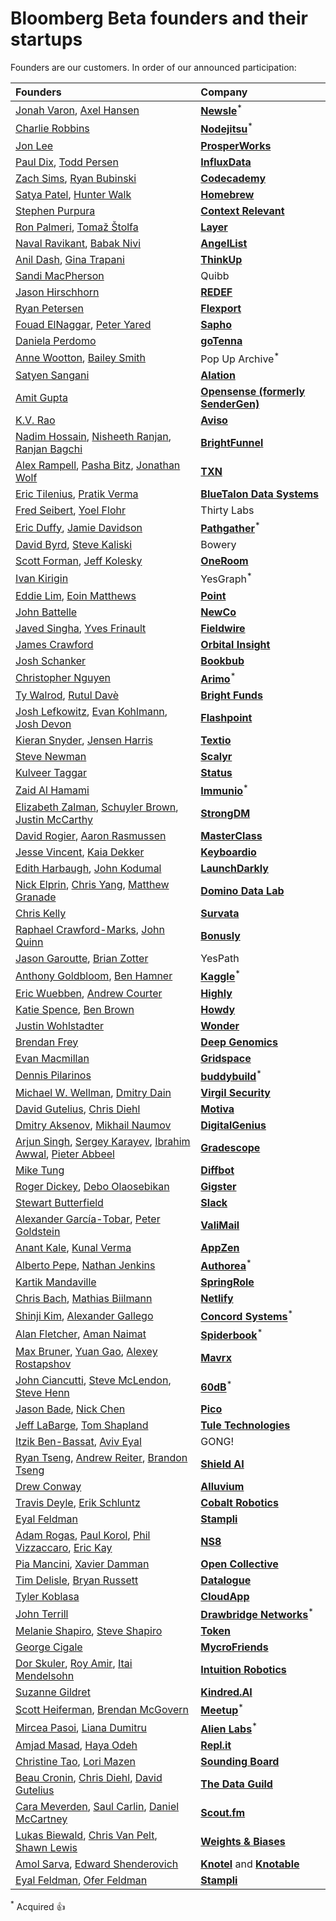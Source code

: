 Bloomberg Beta founders and their startups
========

Founders are our customers. In order of our announced participation:


|Founders | Company |
|:--------|:----------|
| [Jonah Varon](https://www.linkedin.com/in/jonahvaron), [Axel Hansen](https://www.linkedin.com/pub/axel-hansen/25/aa/7ab)  | **[Newsle](https://newsle.com/)**<sup>*</sup> |
| [Charlie Robbins](https://twitter.com/indexzero) | **[Nodejitsu](https://www.nodejitsu.com/)**<sup>*</sup> |
| [Jon Lee](https://www.linkedin.com/in/jonlee168) | **[ProsperWorks](https://www.prosperworks.com/)** |
| [Paul Dix](https://twitter.com/pauldix), [Todd Persen](https://www.linkedin.com/in/toddpersen) | **[InfluxData](http://influxdata.com/)** |
| [Zach Sims](https://twitter.com/zsims), [Ryan Bubinski](https://www.linkedin.com/in/ryanbubinski) | **[Codecademy](http://www.codecademy.com/)** | 
| [Satya Patel](https://twitter.com/satyap), [Hunter Walk](https://twitter.com/hunterwalk) | **[Homebrew](http://homebrew.co/)** | 
| [Stephen Purpura](https://www.linkedin.com/in/spurpura) | **[Context Relevant](http://www.contextrelevant.com/)** |
| [Ron Palmeri](https://twitter.com/RonP), [Tomaž Štolfa](https://twitter.com/tomazstolfa) | **[Layer](https://layer.com/)** | 
| [Naval Ravikant](https://twitter.com/naval), [Babak Nivi](https://www.linkedin.com/in/bnivi) | **[AngelList](https://angel.co/)**| 
| [Anil Dash](http://dashes.com/anil/), [Gina Trapani](https://twitter.com/ginatrapani) | **[ThinkUp](https://www.thinkup.com/)** | 
| [Sandi MacPherson](http://quibb.com/sandimacpherson) | Quibb | 
| [Jason Hirschhorn](https://twitter.com/JasonHirschhorn) | **[REDEF](http://www.mediaredefined.com/)** | 
| [Ryan Petersen](https://twitter.com/typesfast) | **[Flexport](https://www.flexport.com/)** | 
| [Fouad ElNaggar](https://twitter.com/ThufirHawat), [Peter Yared](https://twitter.com/peteryared) | **[Sapho](http://www.sapho.com/)** | 
| [Daniela Perdomo](https://twitter.com/danielaperdomo) | **[goTenna](http://gotenna.com/)** |
| [Anne Wootton](https://twitter.com/annewootton), [Bailey Smith](https://www.linkedin.com/in/baileyrsmith) | Pop Up Archive<sup>*</sup>|
| [Satyen Sangani](https://www.linkedin.com/in/ssangani) | **[Alation](http://alation.com/)** |
| [Amit Gupta](https://www.linkedin.com/in/amitngupta) | **[Opensense (formerly SenderGen)](https://www.opensense.com/)** |
| [K.V. Rao](https://www.linkedin.com/pub/k-v-rao/0/48/517) | **[Aviso](http://www.aviso.com/)** |
| [Nadim Hossain](https://www.linkedin.com/in/nadimhossain), [Nisheeth Ranjan](https://www.linkedin.com/in/nranjan), [Ranjan Bagchi](https://www.linkedin.com/in/rbagchi) | **[BrightFunnel](http://www.brightfunnel.com/)** |
| [Alex Rampell](https://twitter.com/arampell), [Pasha Bitz](https://twitter.com/pashabitz), [Jonathan Wolf](https://www.linkedin.com/in/jwolf) | **[TXN](http://txn.com/)** |
| [Eric Tilenius](https://www.linkedin.com/in/tilenius), [Pratik Verma](https://www.linkedin.com/in/pratikrverma) | **[BlueTalon Data Systems](http://bluetalon.com/)** |
| [Fred Seibert](https://twitter.com/fredseibert), [Yoel Flohr](https://uk.linkedin.com/in/flohr) | Thirty Labs |
| [Eric Duffy](https://www.linkedin.com/pub/eric-duffy/29/326/101), [Jamie Davidson](https://www.linkedin.com/pub/jamie-davidson/32/451/85a) | **[Pathgather](http://www.pathgather.com/)**<sup>*</sup> |
| [David Byrd](https://www.linkedin.com/in/davidmbyrd), [Steve Kaliski](https://www.linkedin.com/pub/steve-kaliski/10/a77/79) | Bowery |
| [Scott Forman](https://www.linkedin.com/in/scottforman), [Jeff Kolesky](https://www.linkedin.com/in/jeffkolesky) | **[OneRoom](http://www.joinoneroom.com/)** |
| [Ivan Kirigin](https://www.linkedin.com/in/kirigin) | YesGraph<sup>*</sup> |
| [Eddie Lim](https://www.linkedin.com/in/eddiedotlim), [Eoin Matthews](https://www.linkedin.com/pub/eoin-matthews/0/517/287) | **[Point](https://point.com/)** |
| [John Battelle](https://twitter.com/johnbattelle) | **[NewCo](http://newco.co/)** |
| [Javed Singha](https://www.linkedin.com/pub/javed-singha/5/826/1a7), [Yves Frinault](https://www.linkedin.com/in/yvesfrinault) | **[Fieldwire](http://www.fieldwire.com/)** |
| [James Crawford](https://www.linkedin.com/in/jmcrawfordjr) | **[Orbital Insight](http://orbitalinsight.com/)** |
| [Josh Schanker](https://www.linkedin.com/in/joshschanker) | **[Bookbub](https://www.bookbub.com/home/)** |
| [Christopher Nguyen](https://twitter.com/pentagoniac) | **[Arimo](http://arimo.com/)**<sup>*</sup>|
| [Ty Walrod](https://twitter.com/tywalrod), [Rutul Davè](https://twitter.com/letsfixtheworld) | **[Bright Funds](https://www.brightfunds.org/)** |
| [Josh Lefkowitz](http://www.flashpoint-intel.com/about-us/leadership/), [Evan Kohlmann](https://twitter.com/IntelTweet), [Josh Devon](http://www.flashpoint-intel.com/about-us/leadership/) | **[Flashpoint](http://www.flashpoint-intel.com/)** |
| [Kieran Snyder](https://twitter.com/kieransnyder), [Jensen Harris](https://www.linkedin.com/in/jensenharris) |  **[Textio](https://textio.com/)** |
| [Steve Newman](https://www.linkedin.com/pub/steve-newman/31/a35/1a2) | **[Scalyr](https://www.scalyr.com/)** |
| [Kulveer Taggar](https://twitter.com/kul) | **[Status](http://trystatus.com/)** |
| [Zaid Al Hamami](https://www.linkedin.com/pub/zaid-al-hamami/2/83/211) | **[Immunio](http://immun.io/)**<sup>*</sup> |
| [Elizabeth Zalman](https://www.linkedin.com/in/elizabethzalman), [Schuyler Brown](https://www.linkedin.com/in/brownschuyler), [Justin McCarthy](https://www.linkedin.com/in/justinmccarthy) | **[StrongDM](http://www.strongdm.com/)** |
| [David Rogier](https://www.linkedin.com/in/drogier), [Aaron Rasmussen](http://aaronrasmussen.com/) | **[MasterClass](http://masterclass.com/)** | 
| [Jesse Vincent](https://twitter.com/obra), [Kaia Dekker](https://twitter.com/quince) | **[Keyboardio](http://keyboard.io/)** |
| [Edith Harbaugh](https://www.linkedin.com/in/edithharbaugh), [John Kodumal](https://www.linkedin.com/in/jkodumal) | **[LaunchDarkly](http://launchdarkly.com/)** |
| [Nick Elprin](https://www.linkedin.com/pub/nick-elprin/38/a0/b3), [Chris Yang](https://www.linkedin.com/pub/christopher-yang/58/9a6/a62), [Matthew Granade](https://www.linkedin.com/pub/matthew-granade/0/188/837) | **[Domino Data Lab](https://www.dominodatalab.com/)** |
| [Chris Kelly](https://www.linkedin.com/in/christopherkelly) | **[Survata](https://www.survata.com/)** |
| [Raphael Crawford-Marks](https://twitter.com/raphaelcm), [John Quinn](https://www.linkedin.com/in/johndquinn) | **[Bonusly](https://bonus.ly/)** |
| [Jason Garoutte](https://www.linkedin.com/in/garoutte), [Brian Zotter](https://www.linkedin.com/in/zotterb) | YesPath |
| [Anthony Goldbloom](https://www.linkedin.com/in/anthonygoldbloom), [Ben Hamner](https://www.kaggle.com/benhamner) | **[Kaggle](https://www.kaggle.com/)**<sup>*</sup> |
| [Eric Wuebben](https://twitter.com/wuebben), [Andrew Courter](https://twitter.com/covrter) | **[Highly](https://www.highly.co)** |
| [Katie Spence](https://twitter.com/spenceke), [Ben Brown](https://twitter.com/benbrown) | **[Howdy](http://howdy.ai/)** |
| [Justin Wohlstadter](https://twitter.com/justpw)| **[Wonder](https://askwonder.com/)** |
| [Brendan Frey](https://en.wikipedia.org/wiki/Brendan_Frey)| **[Deep Genomics](http://www.deepgenomics.com/)** |
| [Evan Macmillan](https://twitter.com/djmrevan) | **[Gridspace](https://www.gridspace.com)** |
| [Dennis Pilarinos](https://twitter.com/dennispilarinos) | **[buddybuild](https://www.buddybuild.com/)**<sup>*</sup>|
| [Michael W. Wellman](https://www.linkedin.com/in/mwellman), [Dmitry Dain](https://www.linkedin.com/in/dmitrydain)| **[Virgil Security](http://www.virgilsecurity.com/)** |
| [David Gutelius](https://twitter.com/gutelius), [Chris Diehl](https://twitter.com/chrisdiehl) | **[Motiva](https://www.motiva.ai/)** |
| [Dmitry Aksenov](https://uk.linkedin.com/in/dmitryaksenov), [Mikhail Naumov](https://www.linkedin.com/in/mikhailnaumov)| **[DigitalGenius](http://www.digitalgenius.com/)** |
| [Arjun Singh](https://www.linkedin.com/in/arjun-singh-629216105), [Sergey Karayev](https://www.linkedin.com/in/sergeykarayev), [Ibrahim Awwal](https://www.linkedin.com/in/ibrahim-awwal-28b43a3a), [Pieter Abbeel](https://www.linkedin.com/in/pieter-abbeel-34a10a3)| **[Gradescope](https://gradescope.com/)** |
| [Mike Tung](https://www.linkedin.com/in/miketung) | **[Diffbot](http://www.diffbot.com/)** |
| [Roger Dickey](https://www.linkedin.com/in/rogerdickey), [Debo Olaosebikan](https://www.linkedin.com/in/dolaoseb) | **[Gigster](https://gigster.com/)** |
| [Stewart Butterfield](https://twitter.com/stewart) | **[Slack](https://slack.com/)** |
| [Alexander García-Tobar](https://www.linkedin.com/in/alexgarciatobar), [Peter Goldstein](https://www.linkedin.com/in/petergoldstein) | **[ValiMail](http://www.valimail.com/)** |
| [Anant Kale](https://www.linkedin.com/in/anantkale), [Kunal Verma](https://www.linkedin.com/in/kunalv) | **[AppZen](http://www.appzen.com/)** |
| [Alberto Pepe](https://www.linkedin.com/in/albertopepe), [Nathan Jenkins](https://twitter.com/nathanjenkins12) | **[Authorea](https://www.authorea.com)**<sup>*</sup>|
| [Kartik Mandaville](https://www.linkedin.com/in/kar2905)  | **[SpringRole](https://springrole.com)** |
| [Chris Bach](https://twitter.com/chr_bach), [Mathias Biilmann](http://mathias-biilmann.net/about) | **[Netlify](https://www.netlify.com/)** |
| [Shinji Kim](https://www.linkedin.com/in/shinjikim), [Alexander Gallego](https://www.linkedin.com/in/alexandergallego)  | **[Concord Systems](http://concord.io/)**<sup>*</sup> |
| [Alan Fletcher](https://www.linkedin.com/in/alan-fletcher-6161241), [Aman Naimat](https://www.linkedin.com/in/amannaimat)  | **[Spiderbook](http://spiderbook.com/)**<sup>*</sup> |
| [Max Bruner](https://www.linkedin.com/in/maxbruner), [Yuan Gao](https://www.linkedin.com/in/yuan-gao-30027060), [Alexey Rostapshov](https://www.linkedin.com/in/arostaps)  | **[Mavrx](https://www.mavrx.co/)**
| [John Ciancutti](https://twitter.com/johnciancutti), [Steve McLendon](https://twitter.com/stevemclendon), [Steve Henn](https://twitter.com/HennsEggs) | **[60dB](https://60db.co/)**<sup>*</sup> |
| [Jason Bade](https://www.linkedin.com/in/jasonbade), [Nick Chen](https://www.linkedin.com/in/nicholasychen)  | **[Pico](https://hellopico.io/)** |
| [Jeff LaBarge](https://www.linkedin.com/in/jefflabarge), [Tom Shapland](https://www.linkedin.com/in/tom-shapland-b4494212)  | **[Tule Technologies](https://www.tuletechnologies.com/)** |
| [Itzik Ben-Bassat](https://twitter.com/ibenbassat), [Aviv Eyal](https://twitter.com/avive)  | GONG!|
| [Ryan Tseng](https://www.linkedin.com/in/ryantseng), [Andrew Reiter](https://www.linkedin.com/in/andrewreiter), [Brandon Tseng](https://www.linkedin.com/in/brandontseng)  | **[Shield AI](http://shield.ai/)**
| [Drew Conway](https://www.linkedin.com/in/drew-conway-13b5b013) | **[Alluvium](http://www.alluvium.io)**
| [Travis Deyle](http://www.travisdeyle.com/), [Erik Schluntz](http://www.erikschluntz.com/portfolio/)| **[Cobalt Robotics](http://www.cobaltrobotics.com/)**
| [Eyal Feldman](https://www.linkedin.com/in/feldmaneyal) | **[Stampli](https://www.stampli.com)**
| [Adam Rogas](https://www.linkedin.com/in/adamrogas/), [Paul Korol](https://www.linkedin.com/in/paulkorol/), [Phil Vizzaccaro](https://www.linkedin.com/in/phil-vizzaccaro-5694b28/), [Eric Kay](https://www.linkedin.com/in/erickaylaw/)| **[NS8](https://www.ns8.com/)** |
| [Pia Mancini](https://twitter.com/piamancini), [Xavier Damman](https://twitter.com/xdamman) | **[Open Collective](https://opencollective.com/)** |
| [Tim Delisle](https://www.linkedin.com/in/tim-delisle-61357263/), [Bryan Russett](https://www.linkedin.com/in/bryanrussett/) | **[Datalogue](https://www.datalogue.io/)** |
| [Tyler Koblasa](https://www.linkedin.com/in/tylerkoblasa/)| **[CloudApp](https://my.cl.ly/register)** |
| [John Terrill](https://www.linkedin.com/in/johnterrill)  | **[Drawbridge Networks](https://drawbridgenetworks.com/)**<sup>*</sup> |
| [Melanie Shapiro](https://www.linkedin.com/in/melshapiro), [Steve Shapiro](https://www.linkedin.com/in/shapirosteve/)| **[Token](https://tokenize.com/)** |
| [George Cigale](https://www.linkedin.com/in/gcigale)| **[MycroFriends](https://www.mycrofriends.com/)** |
| [Dor Skuler](https://www.linkedin.com/in/dorskuler/), [Roy Amir](https://www.linkedin.com/in/roy-amir-297b18/), [Itai Mendelsohn](https://www.linkedin.com/in/itai-mendelsohn-69347a1/?ppe=1)| **[Intuition Robotics](http://www.intuitionrobotics.com)** |  
| [Suzanne Gildret](https://www.linkedin.com/in/suzannegildert/)| **[Kindred.AI](https://www.kindred.ai/)** |
| [Scott Heiferman](https://www.linkedin.com/in/sheif), [Brendan McGovern](https://www.linkedin.com/in/brendan-mcgovern-a49a142)| **[Meetup](http://www.meetup.com)**<sup>*</sup>| 
| [Mircea Pasoi](https://www.linkedin.com/in/mirceapasoi), [Liana Dumitru](https://www.linkedin.com/in/lianadumitru/)| **[Alien Labs](https://memo.ai/)**<sup>*</sup>| 
| [Amjad Masad](https://www.linkedin.com/in/amjadmasad), [Haya Odeh](https://www.linkedin.com/in/haya-odeh-b0725928/)| **[Repl.it](https://repl.it/)** | 
| [Christine Tao](https://www.linkedin.com/in/christineptao/), [Lori Mazen](https://www.linkedin.com/in/lorimazan/)| **[Sounding Board](https://www.soundingboardinc.com/)** | 
| [Beau Cronin](https://www.linkedin.com/in/beaucronin/), [Chris Diehl](https://www.linkedin.com/in/cpdiehl), [David Gutelius](https://www.linkedin.com/in/gutelius/)| **[The Data Guild](https://www.thedataguild.com/)** | 
| [Cara Meverden](https://www.linkedin.com/in/carameverden/), [Saul Carlin](https://www.linkedin.com/in/saulcarlin/), [Daniel McCartney](https://www.linkedin.com/in/daniel-john-mccartney/)| **[Scout.fm](https://www.scout.fm/)** |
| [Lukas Biewald](https://www.linkedin.com/in/lbiewald), [Chris Van Pelt](https://www.linkedin.com/in/chrisvanpelt/), [Shawn Lewis](https://www.linkedin.com/in/shawn-lewis-524a563/)| **[Weights & Biases](https://www.wandb.com/)** |
| [Amol Sarva](https://www.linkedin.com/in/amolsarva), [Edward Shenderovich](https://www.linkedin.com/in/shenderovich)| **[Knotel](https://knotel.com)** and **[Knotable](https://knote.com)** |
| [Eyal Feldman](https://www.linkedin.com/in/feldmaneyal/), [Ofer Feldman](https://www.linkedin.com/in/oferfeldman/)| **[Stampli](https://www.stampli.com/)**|

<sup>*</sup> Acquired :thumbsup:
